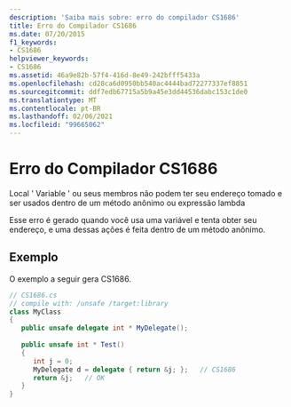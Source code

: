 ```yaml
---
description: 'Saiba mais sobre: erro do compilador CS1686'
title: Erro do Compilador CS1686
ms.date: 07/20/2015
f1_keywords:
- CS1686
helpviewer_keywords:
- CS1686
ms.assetid: 46a9e82b-57f4-416d-8e49-242bfff5433a
ms.openlocfilehash: cd28ca6d0950bb540ac4444bad72277337ef8851
ms.sourcegitcommit: ddf7edb67715a5b9a45e3dd44536dabc153c1de0
ms.translationtype: MT
ms.contentlocale: pt-BR
ms.lasthandoff: 02/06/2021
ms.locfileid: "99665062"
---
```

# <a name="compiler-error-cs1686"></a>Erro do Compilador CS1686

Local ' Variable ' ou seus membros não podem ter seu endereço tomado e ser usados dentro de um método anônimo ou expressão lambda  
  
 Esse erro é gerado quando você usa uma variável e tenta obter seu endereço, e uma dessas ações é feita dentro de um método anônimo.  
  
## <a name="example"></a>Exemplo  

 O exemplo a seguir gera CS1686.  
  
```csharp  
// CS1686.cs  
// compile with: /unsafe /target:library  
class MyClass  
{  
   public unsafe delegate int * MyDelegate();  
  
   public unsafe int * Test()  
   {  
      int j = 0;  
      MyDelegate d = delegate { return &j; };   // CS1686  
      return &j;   // OK  
   }  
}  
```
